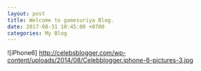 ```yaml
---
layout: post
title: Welcome to gamesuriya Blog.
date: 2017-08-31 10:45:00 +0700
categories: My Blog
---
```

![iPhone6] http://celebsblogger.com/wp-content/uploads/2014/08/Celebblogger.iphone-6-pictures-3.jpg
